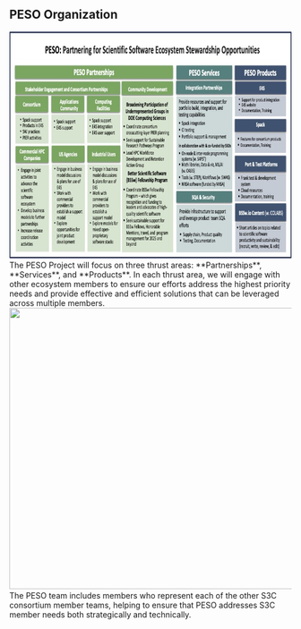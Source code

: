 ## PESO Organization

<img src="PESO-Big-Picture.jpg" width="854" height="406">
The PESO Project will focus on three thrust areas: **Partnerships**, **Services**, and **Products**. In each thrust area, we will engage with other ecosystem members to ensure our efforts address the highest priority needs and provide effective and efficient solutions that can be leveraged across multiple members.


<img src="PESO-Org-Chart.jpg" width="855" height="503">
The PESO team includes members who represent each of the other S3C consortium member teams, helping to ensure that PESO addresses S3C member needs both strategically and technically.